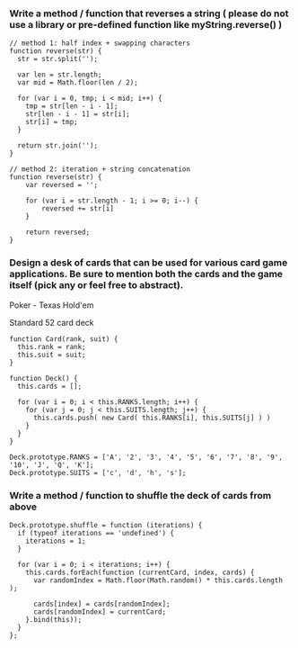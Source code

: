 ### Write a method / function that reverses a string ( please do not use a library or pre-defined function like myString.reverse() )

    // method 1: half index + swapping characters
    function reverse(str) {
      str = str.split('');

      var len = str.length;
      var mid = Math.floor(len / 2);

      for (var i = 0, tmp; i < mid; i++) {
        tmp = str[len - i - 1];
        str[len - i - 1] = str[i];
        str[i] = tmp;
      }

      return str.join('');
    }

    // method 2: iteration + string concatenation
    function reverse(str) {
        var reversed = '';

        for (var i = str.length - 1; i >= 0; i--) {
            reversed += str[i]
        }

        return reversed;
    }

### Design a desk of cards that can be used for various card game applications.  Be sure to mention both the cards and the game itself (pick any or feel free to abstract).

Poker - Texas Hold'em

Standard 52 card deck

    function Card(rank, suit) {
      this.rank = rank;
      this.suit = suit;
    }

    function Deck() {
      this.cards = [];

      for (var i = 0; i < this.RANKS.length; i++) {
        for (var j = 0; j < this.SUITS.length; j++) {
          this.cards.push( new Card( this.RANKS[i], this.SUITS[j] ) )
        }
      }
    }

    Deck.prototype.RANKS = ['A', '2', '3', '4', '5', '6', '7', '8', '9', '10', 'J', 'Q', 'K'];
    Deck.prototype.SUITS = ['c', 'd', 'h', 's'];


### Write a method / function to shuffle the deck of cards from above

    Deck.prototype.shuffle = function (iterations) {
      if (typeof iterations == 'undefined') {
        iterations = 1;
      }

      for (var i = 0; i < iterations; i++) {
        this.cards.forEach(function (currentCard, index, cards) {
          var randomIndex = Math.floor(Math.random() * this.cards.length );

          cards[index] = cards[randomIndex];
          cards[randomIndex] = currentCard;
        }.bind(this));
      }
    };
